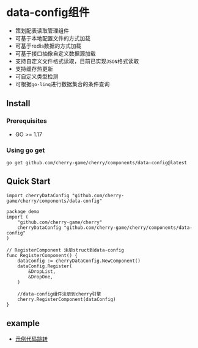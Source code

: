 # data-config组件

- 策划配表读取管理组件
- 可基于本地配置文件的方式加载
- 可基于redis数据的方式加载
- 可基于接口抽像自定义数据源加载
- 支持自定义文件格式读取，目前已实现`JSON`格式读取
- 支持缓存热更新
- 可自定义类型检测
- 可根据`go-linq`进行数据集合的条件查询

## Install

### Prerequisites
- GO >= 1.17

### Using go get
```
go get github.com/cherry-game/cherry/components/data-config@latest
```


## Quick Start
```
import cherryDataConfig "github.com/cherry-game/cherry/components/data-config"
```

```
package demo
import (
	"github.com/cherry-game/cherry"
	cherryDataConfig "github.com/cherry-game/cherry/components/data-config"
)

// RegisterComponent 注册struct到data-config
func RegisterComponent() {
	dataConfig := cherryDataConfig.NewComponent()
	dataConfig.Register(
		&DropList,
		&DropOne,
	)

	//data-config组件注册到cherry引擎
	cherry.RegisterComponent(dataConfig)
}

```

## example
- [示例代码跳转](https://github.com/cherry-game/examples/tree/master/test_data_config)